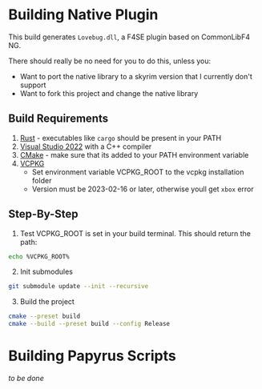 # Building Native Plugin

This build generates `Lovebug.dll`, a F4SE plugin based on CommonLibF4 NG.

There should really be no need for you to do this, unless you:

- Want to port the native library to a skyrim version that I currently don't support
- Want to fork this project and change the native library

## Build Requirements

 1. [Rust](https://www.rust-lang.org/tools/install) - executables like `cargo` should be present in your PATH
 2. [Visual Studio 2022](https://visualstudio.microsoft.com/de/) with a C++ compiler
 3. [CMake](https://cmake.org/download/) - make sure that its added to your PATH environment variable
 4. [VCPKG](https://github.com/microsoft/vcpkg) 
    - Set environment variable VCPKG_ROOT to the vcpkg installation folder
    - Version must be 2023-02-16 or later, otherwise youll get `xbox` error

## Step-By-Step

1. Test VCPKG_ROOT is set in your build terminal. This should return the path:

```sh
echo %VCPKG_ROOT%
```

2. Init submodules

```sh
git submodule update --init --recursive
```

3. Build the project

```sh
cmake --preset build
cmake --build --preset build --config Release
```

# Building Papyrus Scripts 

*to be done*
